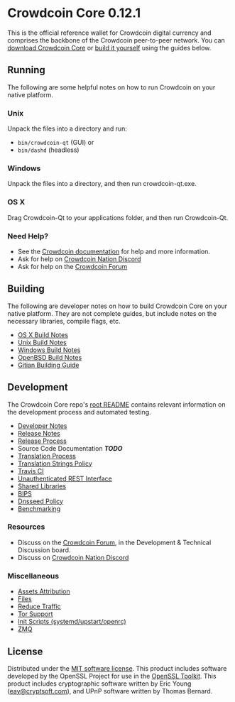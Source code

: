 Crowdcoin Core 0.12.1
=====================

This is the official reference wallet for Crowdcoin digital currency and comprises the backbone of the Crowdcoin peer-to-peer network. You can [download Crowdcoin Core](https://www.crowdcoin.org/downloads/) or [build it yourself](#building) using the guides below.

Running
---------------------
The following are some helpful notes on how to run Crowdcoin on your native platform.

### Unix

Unpack the files into a directory and run:

- `bin/crowdcoin-qt` (GUI) or
- `bin/dashd` (headless)

### Windows

Unpack the files into a directory, and then run crowdcoin-qt.exe.

### OS X

Drag Crowdcoin-Qt to your applications folder, and then run Crowdcoin-Qt.

### Need Help?

* See the [Crowdcoin documentation](https://dashpay.atlassian.net/wiki/display/DOC)
for help and more information.
* Ask for help on [Crowdcoin Nation Discord](http://dashchat.org)
* Ask for help on the [Crowdcoin Forum](https://crowdcoin.org/forum)

Building
---------------------
The following are developer notes on how to build Crowdcoin Core on your native platform. They are not complete guides, but include notes on the necessary libraries, compile flags, etc.

- [OS X Build Notes](build-osx.md)
- [Unix Build Notes](build-unix.md)
- [Windows Build Notes](build-windows.md)
- [OpenBSD Build Notes](build-openbsd.md)
- [Gitian Building Guide](gitian-building.md)

Development
---------------------
The Crowdcoin Core repo's [root README](/README.md) contains relevant information on the development process and automated testing.

- [Developer Notes](developer-notes.md)
- [Release Notes](release-notes.md)
- [Release Process](release-process.md)
- Source Code Documentation ***TODO***
- [Translation Process](translation_process.md)
- [Translation Strings Policy](translation_strings_policy.md)
- [Travis CI](travis-ci.md)
- [Unauthenticated REST Interface](REST-interface.md)
- [Shared Libraries](shared-libraries.md)
- [BIPS](bips.md)
- [Dnsseed Policy](dnsseed-policy.md)
- [Benchmarking](benchmarking.md)

### Resources
* Discuss on the [Crowdcoin Forum](https://crowdcoin.org/forum), in the Development & Technical Discussion board.
* Discuss on [Crowdcoin Nation Discord](http://dashchat.org)

### Miscellaneous
- [Assets Attribution](assets-attribution.md)
- [Files](files.md)
- [Reduce Traffic](reduce-traffic.md)
- [Tor Support](tor.md)
- [Init Scripts (systemd/upstart/openrc)](init.md)
- [ZMQ](zmq.md)

License
---------------------
Distributed under the [MIT software license](/COPYING).
This product includes software developed by the OpenSSL Project for use in the [OpenSSL Toolkit](https://www.openssl.org/). This product includes
cryptographic software written by Eric Young ([eay@cryptsoft.com](mailto:eay@cryptsoft.com)), and UPnP software written by Thomas Bernard.
